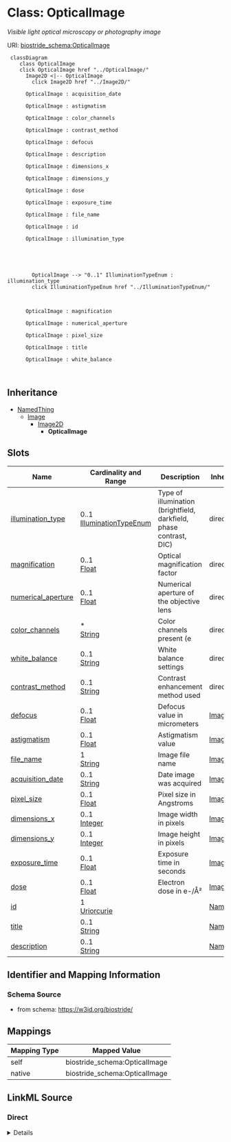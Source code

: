

# Class: OpticalImage 


_Visible light optical microscopy or photography image_





URI: [biostride_schema:OpticalImage](https://w3id.org/biostride/schema/OpticalImage)





```mermaid
 classDiagram
    class OpticalImage
    click OpticalImage href "../OpticalImage/"
      Image2D <|-- OpticalImage
        click Image2D href "../Image2D/"
      
      OpticalImage : acquisition_date
        
      OpticalImage : astigmatism
        
      OpticalImage : color_channels
        
      OpticalImage : contrast_method
        
      OpticalImage : defocus
        
      OpticalImage : description
        
      OpticalImage : dimensions_x
        
      OpticalImage : dimensions_y
        
      OpticalImage : dose
        
      OpticalImage : exposure_time
        
      OpticalImage : file_name
        
      OpticalImage : id
        
      OpticalImage : illumination_type
        
          
    
        
        
        OpticalImage --> "0..1" IlluminationTypeEnum : illumination_type
        click IlluminationTypeEnum href "../IlluminationTypeEnum/"
    

        
      OpticalImage : magnification
        
      OpticalImage : numerical_aperture
        
      OpticalImage : pixel_size
        
      OpticalImage : title
        
      OpticalImage : white_balance
        
      
```





## Inheritance
* [NamedThing](NamedThing.md)
    * [Image](Image.md)
        * [Image2D](Image2D.md)
            * **OpticalImage**



## Slots

| Name | Cardinality and Range | Description | Inheritance |
| ---  | --- | --- | --- |
| [illumination_type](illumination_type.md) | 0..1 <br/> [IlluminationTypeEnum](IlluminationTypeEnum.md) | Type of illumination (brightfield, darkfield, phase contrast, DIC) | direct |
| [magnification](magnification.md) | 0..1 <br/> [Float](Float.md) | Optical magnification factor | direct |
| [numerical_aperture](numerical_aperture.md) | 0..1 <br/> [Float](Float.md) | Numerical aperture of the objective lens | direct |
| [color_channels](color_channels.md) | * <br/> [String](String.md) | Color channels present (e | direct |
| [white_balance](white_balance.md) | 0..1 <br/> [String](String.md) | White balance settings | direct |
| [contrast_method](contrast_method.md) | 0..1 <br/> [String](String.md) | Contrast enhancement method used | direct |
| [defocus](defocus.md) | 0..1 <br/> [Float](Float.md) | Defocus value in micrometers | [Image2D](Image2D.md) |
| [astigmatism](astigmatism.md) | 0..1 <br/> [Float](Float.md) | Astigmatism value | [Image2D](Image2D.md) |
| [file_name](file_name.md) | 1 <br/> [String](String.md) | Image file name | [Image](Image.md) |
| [acquisition_date](acquisition_date.md) | 0..1 <br/> [String](String.md) | Date image was acquired | [Image](Image.md) |
| [pixel_size](pixel_size.md) | 0..1 <br/> [Float](Float.md) | Pixel size in Angstroms | [Image](Image.md) |
| [dimensions_x](dimensions_x.md) | 0..1 <br/> [Integer](Integer.md) | Image width in pixels | [Image](Image.md) |
| [dimensions_y](dimensions_y.md) | 0..1 <br/> [Integer](Integer.md) | Image height in pixels | [Image](Image.md) |
| [exposure_time](exposure_time.md) | 0..1 <br/> [Float](Float.md) | Exposure time in seconds | [Image](Image.md) |
| [dose](dose.md) | 0..1 <br/> [Float](Float.md) | Electron dose in e-/Å² | [Image](Image.md) |
| [id](id.md) | 1 <br/> [Uriorcurie](Uriorcurie.md) |  | [NamedThing](NamedThing.md) |
| [title](title.md) | 0..1 <br/> [String](String.md) |  | [NamedThing](NamedThing.md) |
| [description](description.md) | 0..1 <br/> [String](String.md) |  | [NamedThing](NamedThing.md) |










## Identifier and Mapping Information






### Schema Source


* from schema: https://w3id.org/biostride/




## Mappings

| Mapping Type | Mapped Value |
| ---  | ---  |
| self | biostride_schema:OpticalImage |
| native | biostride_schema:OpticalImage |






## LinkML Source

<!-- TODO: investigate https://stackoverflow.com/questions/37606292/how-to-create-tabbed-code-blocks-in-mkdocs-or-sphinx -->

### Direct

<details>
```yaml
name: OpticalImage
description: Visible light optical microscopy or photography image
from_schema: https://w3id.org/biostride/
is_a: Image2D
attributes:
  illumination_type:
    name: illumination_type
    description: Type of illumination (brightfield, darkfield, phase contrast, DIC)
    from_schema: https://w3id.org/biostride/
    rank: 1000
    domain_of:
    - OpticalImage
    range: IlluminationTypeEnum
  magnification:
    name: magnification
    description: Optical magnification factor
    from_schema: https://w3id.org/biostride/
    rank: 1000
    domain_of:
    - OpticalImage
    range: float
  numerical_aperture:
    name: numerical_aperture
    description: Numerical aperture of the objective lens
    from_schema: https://w3id.org/biostride/
    rank: 1000
    domain_of:
    - OpticalImage
    range: float
  color_channels:
    name: color_channels
    description: Color channels present (e.g., RGB, grayscale)
    from_schema: https://w3id.org/biostride/
    rank: 1000
    domain_of:
    - OpticalImage
    range: string
    multivalued: true
  white_balance:
    name: white_balance
    description: White balance settings
    from_schema: https://w3id.org/biostride/
    rank: 1000
    domain_of:
    - OpticalImage
    range: string
  contrast_method:
    name: contrast_method
    description: Contrast enhancement method used
    from_schema: https://w3id.org/biostride/
    rank: 1000
    domain_of:
    - OpticalImage
    range: string

```
</details>

### Induced

<details>
```yaml
name: OpticalImage
description: Visible light optical microscopy or photography image
from_schema: https://w3id.org/biostride/
is_a: Image2D
attributes:
  illumination_type:
    name: illumination_type
    description: Type of illumination (brightfield, darkfield, phase contrast, DIC)
    from_schema: https://w3id.org/biostride/
    rank: 1000
    alias: illumination_type
    owner: OpticalImage
    domain_of:
    - OpticalImage
    range: IlluminationTypeEnum
  magnification:
    name: magnification
    description: Optical magnification factor
    from_schema: https://w3id.org/biostride/
    rank: 1000
    alias: magnification
    owner: OpticalImage
    domain_of:
    - OpticalImage
    range: float
  numerical_aperture:
    name: numerical_aperture
    description: Numerical aperture of the objective lens
    from_schema: https://w3id.org/biostride/
    rank: 1000
    alias: numerical_aperture
    owner: OpticalImage
    domain_of:
    - OpticalImage
    range: float
  color_channels:
    name: color_channels
    description: Color channels present (e.g., RGB, grayscale)
    from_schema: https://w3id.org/biostride/
    rank: 1000
    alias: color_channels
    owner: OpticalImage
    domain_of:
    - OpticalImage
    range: string
    multivalued: true
  white_balance:
    name: white_balance
    description: White balance settings
    from_schema: https://w3id.org/biostride/
    rank: 1000
    alias: white_balance
    owner: OpticalImage
    domain_of:
    - OpticalImage
    range: string
  contrast_method:
    name: contrast_method
    description: Contrast enhancement method used
    from_schema: https://w3id.org/biostride/
    rank: 1000
    alias: contrast_method
    owner: OpticalImage
    domain_of:
    - OpticalImage
    range: string
  defocus:
    name: defocus
    description: Defocus value in micrometers
    from_schema: https://w3id.org/biostride/
    rank: 1000
    alias: defocus
    owner: OpticalImage
    domain_of:
    - Image2D
    range: float
  astigmatism:
    name: astigmatism
    description: Astigmatism value
    from_schema: https://w3id.org/biostride/
    rank: 1000
    alias: astigmatism
    owner: OpticalImage
    domain_of:
    - Image2D
    range: float
  file_name:
    name: file_name
    description: Image file name
    from_schema: https://w3id.org/biostride/
    alias: file_name
    owner: OpticalImage
    domain_of:
    - DataFile
    - Image
    range: string
    required: true
  acquisition_date:
    name: acquisition_date
    description: Date image was acquired
    from_schema: https://w3id.org/biostride/
    rank: 1000
    alias: acquisition_date
    owner: OpticalImage
    domain_of:
    - Image
    range: string
  pixel_size:
    name: pixel_size
    description: Pixel size in Angstroms
    from_schema: https://w3id.org/biostride/
    rank: 1000
    alias: pixel_size
    owner: OpticalImage
    domain_of:
    - Image
    range: float
  dimensions_x:
    name: dimensions_x
    description: Image width in pixels
    from_schema: https://w3id.org/biostride/
    rank: 1000
    alias: dimensions_x
    owner: OpticalImage
    domain_of:
    - Image
    range: integer
  dimensions_y:
    name: dimensions_y
    description: Image height in pixels
    from_schema: https://w3id.org/biostride/
    rank: 1000
    alias: dimensions_y
    owner: OpticalImage
    domain_of:
    - Image
    range: integer
  exposure_time:
    name: exposure_time
    description: Exposure time in seconds
    from_schema: https://w3id.org/biostride/
    rank: 1000
    alias: exposure_time
    owner: OpticalImage
    domain_of:
    - Image
    range: float
  dose:
    name: dose
    description: Electron dose in e-/Å²
    from_schema: https://w3id.org/biostride/
    rank: 1000
    alias: dose
    owner: OpticalImage
    domain_of:
    - Image
    range: float
  id:
    name: id
    from_schema: https://w3id.org/biostride/
    rank: 1000
    identifier: true
    alias: id
    owner: OpticalImage
    domain_of:
    - NamedThing
    - OntologyTerm
    range: uriorcurie
    required: true
  title:
    name: title
    from_schema: https://w3id.org/biostride/
    rank: 1000
    slot_uri: dcterms:title
    alias: title
    owner: OpticalImage
    domain_of:
    - NamedThing
    range: string
  description:
    name: description
    from_schema: https://w3id.org/biostride/
    rank: 1000
    alias: description
    owner: OpticalImage
    domain_of:
    - NamedThing
    range: string

```
</details>
